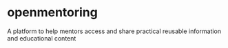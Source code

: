 # openmentoring
A platform to help mentors access and share practical reusable information and educational content 
